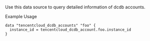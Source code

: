 Use this data source to query detailed information of dcdb accounts.

Example Usage

```hcl
data "tencentcloud_dcdb_accounts" "foo" {
  instance_id = tencentcloud_dcdb_account.foo.instance_id
}
```